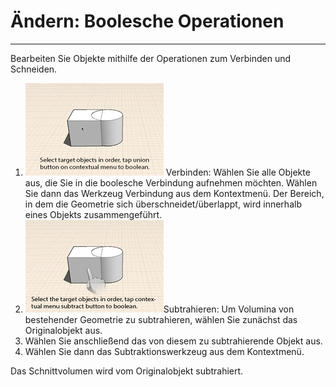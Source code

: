 

# Ändern: Boolesche Operationen

---

Bearbeiten Sie Objekte mithilfe der Operationen zum Verbinden und Schneiden.

1. ![](Images/GUID-2CB526DC-1AB2-4F17-AF26-DC00141D8D41-low.gif) Verbinden: Wählen Sie alle Objekte aus, die Sie in die boolesche Verbindung aufnehmen möchten. Wählen Sie dann das Werkzeug Verbindung aus dem Kontextmenü. Der Bereich, in dem die Geometrie sich überschneidet/überlappt, wird innerhalb eines Objekts zusammengeführt.
2. ![](Images/GUID-D407517D-0455-444F-AC2B-A26AB47052B5-low.gif)Subtrahieren: Um Volumina von bestehender Geometrie zu subtrahieren, wählen Sie zunächst das Originalobjekt aus.
3. Wählen Sie anschließend das von diesem zu subtrahierende Objekt aus.
4. Wählen Sie dann das Subtraktionswerkzeug aus dem Kontextmenü.

Das Schnittvolumen wird vom Originalobjekt subtrahiert.

